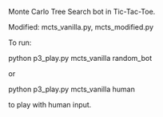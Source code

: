 Monte Carlo Tree Search bot in Tic-Tac-Toe.

Modified: mcts_vanilla.py, mcts_modified.py

To run: 

python p3_play.py mcts_vanilla random_bot

or

python p3_play.py mcts_vanilla human

to play with human input.
